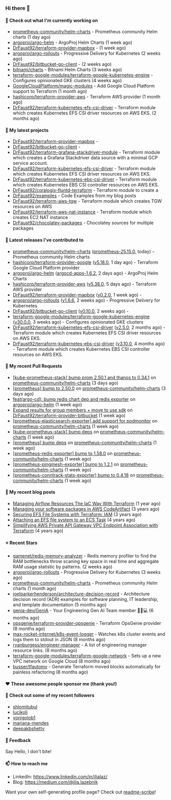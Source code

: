 ### Hi there 👋

#### 👷 Check out what I'm currently working on

- [prometheus-community/helm-charts](https://github.com/prometheus-community/helm-charts) - Prometheus community Helm charts (1 day ago)
- [argoproj/argo-helm](https://github.com/argoproj/argo-helm) - ArgoProj Helm Charts (1 week ago)
- [DrFaust92/terraform-provider-mapbox](https://github.com/DrFaust92/terraform-provider-mapbox) -  (1 week ago)
- [argoproj/argo-rollouts](https://github.com/argoproj/argo-rollouts) - Progressive Delivery for Kubernetes (2 weeks ago)
- [DrFaust92/bitbucket-go-client](https://github.com/DrFaust92/bitbucket-go-client) -  (2 weeks ago)
- [bitnami/charts](https://github.com/bitnami/charts) - Bitnami Helm Charts (3 weeks ago)
- [terraform-google-modules/terraform-google-kubernetes-engine](https://github.com/terraform-google-modules/terraform-google-kubernetes-engine) - Configures opinionated GKE clusters (4 weeks ago)
- [GoogleCloudPlatform/magic-modules](https://github.com/GoogleCloudPlatform/magic-modules) - Add Google Cloud Platform support to Terraform (1 month ago)
- [hashicorp/terraform-provider-aws](https://github.com/hashicorp/terraform-provider-aws) - Terraform AWS provider (1 month ago)
- [DrFaust92/terraform-kubernetes-efs-csi-driver](https://github.com/DrFaust92/terraform-kubernetes-efs-csi-driver) - Terraform module which creates Kubernetes EFS CSI driver resources on AWS EKS. (2 months ago)

#### 🌱 My latest projects

- [DrFaust92/terraform-provider-mapbox](https://github.com/DrFaust92/terraform-provider-mapbox) - 
- [DrFaust92/bitbucket-go-client](https://github.com/DrFaust92/bitbucket-go-client) - 
- [DrFaust92/terraform-grafana-stackdriver-module](https://github.com/DrFaust92/terraform-grafana-stackdriver-module) - Terraform module which creates a Grafana Stackdriver data source with a minimal GCP service account.
- [DrFaust92/terraform-kubernetes-efs-csi-driver](https://github.com/DrFaust92/terraform-kubernetes-efs-csi-driver) - Terraform module which creates Kubernetes EFS CSI driver resources on AWS EKS.
- [DrFaust92/terraform-kubernetes-ebs-csi-driver](https://github.com/DrFaust92/terraform-kubernetes-ebs-csi-driver) - Terraform module which creates Kubernetes EBS CSI controller resources on AWS EKS.
- [DrFaust92/coralogix-fluntd-terraform](https://github.com/DrFaust92/coralogix-fluntd-terraform) - Terraform module to create a 
- [DrFaust92/examples](https://github.com/DrFaust92/examples) - Code Examples from my blog posts
- [DrFaust92/terraform-aws-tgw](https://github.com/DrFaust92/terraform-aws-tgw) - Terraform module which creates TGW resources on AWS
- [DrFaust92/terraform-aws-nat-instance](https://github.com/DrFaust92/terraform-aws-nat-instance) - Terraform module which creates EC2 NAT instance
- [DrFaust92/chocolatey-packages](https://github.com/DrFaust92/chocolatey-packages) - Chocolatey sources for multiple packages

#### 🔭 Latest releases I've contributed to

- [prometheus-community/helm-charts](https://github.com/prometheus-community/helm-charts) ([prometheus-25.15.0](https://github.com/prometheus-community/helm-charts/releases/tag/prometheus-25.15.0), today) - Prometheus community Helm charts
- [hashicorp/terraform-provider-google](https://github.com/hashicorp/terraform-provider-google) ([v5.18.0](https://github.com/hashicorp/terraform-provider-google/releases/tag/v5.18.0), 1 day ago) - Terraform Google Cloud Platform provider
- [argoproj/argo-helm](https://github.com/argoproj/argo-helm) ([argocd-apps-1.6.2](https://github.com/argoproj/argo-helm/releases/tag/argocd-apps-1.6.2), 2 days ago) - ArgoProj Helm Charts
- [hashicorp/terraform-provider-aws](https://github.com/hashicorp/terraform-provider-aws) ([v5.38.0](https://github.com/hashicorp/terraform-provider-aws/releases/tag/v5.38.0), 5 days ago) - Terraform AWS provider
- [DrFaust92/terraform-provider-mapbox](https://github.com/DrFaust92/terraform-provider-mapbox) ([v0.2.0](https://github.com/DrFaust92/terraform-provider-mapbox/releases/tag/v0.2.0), 1 week ago) - 
- [argoproj/argo-rollouts](https://github.com/argoproj/argo-rollouts) ([v1.6.6](https://github.com/argoproj/argo-rollouts/releases/tag/v1.6.6), 2 weeks ago) - Progressive Delivery for Kubernetes
- [DrFaust92/bitbucket-go-client](https://github.com/DrFaust92/bitbucket-go-client) ([v0.10.0](https://github.com/DrFaust92/bitbucket-go-client/releases/tag/v0.10.0), 2 weeks ago) - 
- [terraform-google-modules/terraform-google-kubernetes-engine](https://github.com/terraform-google-modules/terraform-google-kubernetes-engine) ([v30.0.0](https://github.com/terraform-google-modules/terraform-google-kubernetes-engine/releases/tag/v30.0.0), 3 weeks ago) - Configures opinionated GKE clusters
- [DrFaust92/terraform-kubernetes-efs-csi-driver](https://github.com/DrFaust92/terraform-kubernetes-efs-csi-driver) ([v2.5.0](https://github.com/DrFaust92/terraform-kubernetes-efs-csi-driver/releases/tag/v2.5.0), 2 months ago) - Terraform module which creates Kubernetes EFS CSI driver resources on AWS EKS.
- [DrFaust92/terraform-kubernetes-ebs-csi-driver](https://github.com/DrFaust92/terraform-kubernetes-ebs-csi-driver) ([v3.10.0](https://github.com/DrFaust92/terraform-kubernetes-ebs-csi-driver/releases/tag/v3.10.0), 4 months ago) - Terraform module which creates Kubernetes EBS CSI controller resources on AWS EKS.

#### 🔨 My recent Pull Requests

- [[kube-prometheus-stack] bump prom 2.50.1 and thanos to 0.34.1](https://github.com/prometheus-community/helm-charts/pull/4290) on [prometheus-community/helm-charts](https://github.com/prometheus-community/helm-charts) (3 days ago)
- [[prometheus] bump to 2.50.0](https://github.com/prometheus-community/helm-charts/pull/4289) on [prometheus-community/helm-charts](https://github.com/prometheus-community/helm-charts) (3 days ago)
- [feat(argo-cd): bump redis chart dep and redis exporter](https://github.com/argoproj/argo-helm/pull/2524) on [argoproj/argo-helm](https://github.com/argoproj/argo-helm) (1 week ago)
- [Expand results for group members &#43; move to use sdk](https://github.com/DrFaust92/terraform-provider-bitbucket/pull/198) on [DrFaust92/terraform-provider-bitbucket](https://github.com/DrFaust92/terraform-provider-bitbucket) (1 week ago)
- [[prometheus-elasticsearch-exporter] add support for podmonitor](https://github.com/prometheus-community/helm-charts/pull/4264) on [prometheus-community/helm-charts](https://github.com/prometheus-community/helm-charts) (1 week ago)
- [[kube-prometheus-stack] bump deps](https://github.com/prometheus-community/helm-charts/pull/4263) on [prometheus-community/helm-charts](https://github.com/prometheus-community/helm-charts) (1 week ago)
- [[prometheus] bump deps](https://github.com/prometheus-community/helm-charts/pull/4262) on [prometheus-community/helm-charts](https://github.com/prometheus-community/helm-charts) (1 week ago)
- [[prometheus-redis-exporter] bump to 1.58.0](https://github.com/prometheus-community/helm-charts/pull/4261) on [prometheus-community/helm-charts](https://github.com/prometheus-community/helm-charts) (1 week ago)
- [[prometheus-pingmesh-exporter] bump to 1.2.1](https://github.com/prometheus-community/helm-charts/pull/4260) on [prometheus-community/helm-charts](https://github.com/prometheus-community/helm-charts) (1 week ago)
- [[prometheus-conntrack-stats-exporter] bump to 0.4.18](https://github.com/prometheus-community/helm-charts/pull/4259) on [prometheus-community/helm-charts](https://github.com/prometheus-community/helm-charts) (1 week ago)

#### 📜 My recent blog posts

- [Managing Airflow Resources The IaC Way With Terraform](https://engineering.placer.ai/managing-airflow-resources-the-iac-way-with-terraform-ea5b8db573ad?source=rss-cac402f06fa8------2) (1 year ago)
- [Managing your software packages in AWS CodeArtifact](https://medium.com/@ilia.lazebnik/managing-your-software-packages-in-aws-codeartifact-12d00053e243?source=rss-cac402f06fa8------2) (3 years ago)
- [Securing EFS File Systems with Terraform: IAM](https://medium.com/@ilia.lazebnik/securing-efs-file-systems-with-terraform-iam-d2a066c198ab?source=rss-cac402f06fa8------2) (3 years ago)
- [Attaching an EFS file system to an ECS Task](https://medium.com/@ilia.lazebnik/attaching-an-efs-file-system-to-an-ecs-task-7bd15b76a6ef?source=rss-cac402f06fa8------2) (4 years ago)
- [Simplifying AWS Private API Gateway VPC Endpoint Association with Terraform](https://medium.com/@ilia.lazebnik/simplifying-aws-private-api-gateway-vpc-endpoint-association-with-terraform-b379a247afbf?source=rss-cac402f06fa8------2) (4 years ago)

#### ⭐ Recent Stars

- [gamenet/redis-memory-analyzer](https://github.com/gamenet/redis-memory-analyzer) - Redis memory profiler to find the RAM bottlenecks throw scaning key space in real time and aggregate RAM usage statistic by patterns. (2 weeks ago)
- [argoproj/argo-rollouts](https://github.com/argoproj/argo-rollouts) - Progressive Delivery for Kubernetes (3 weeks ago)
- [prometheus-community/helm-charts](https://github.com/prometheus-community/helm-charts) - Prometheus community Helm charts (1 month ago)
- [joelparkerhenderson/architecture-decision-record](https://github.com/joelparkerhenderson/architecture-decision-record) - Architecture decision record (ADR) examples for software planning, IT leadership, and template documentation (5 months ago)
- [genia-dev/GeniA](https://github.com/genia-dev/GeniA) - Your Engineering Gen AI Team member 🧬🤖💻 (6 months ago)
- [opsgenie/terraform-provider-opsgenie](https://github.com/opsgenie/terraform-provider-opsgenie) - Terraform OpsGenie provider (8 months ago)
- [max-rocket-internet/k8s-event-logger](https://github.com/max-rocket-internet/k8s-event-logger) - Watches k8s cluster events and logs them to stdout in JSON (8 months ago)
- [ryanburgess/engineer-manager](https://github.com/ryanburgess/engineer-manager) - A list of engineering manager resource links. (8 months ago)
- [terraform-google-modules/terraform-google-network](https://github.com/terraform-google-modules/terraform-google-network) - Sets up a new VPC network on Google Cloud (8 months ago)
- [busser/tfautomv](https://github.com/busser/tfautomv) - Generate Terraform moved blocks automatically for painless refactoring (8 months ago)

#### ❤️ These awesome people sponsor me (thank you!)


#### 👯 Check out some of my recent followers

- [shlomitubul](https://github.com/shlomitubul)
- [lucikoli](https://github.com/lucikoli)
- [yonigolob1](https://github.com/yonigolob1)
- [mariana-mendes](https://github.com/mariana-mendes)
- [deepakbshetty](https://github.com/deepakbshetty)

#### 💬 Feedback

Say Hello, I don't bite!

#### 📫 How to reach me

- LinkedIn: https://www.linkedin.com/in/ilialaz/
- Blog: https://medium.com/@ilia.lazebnik

Want your own self-generating profile page? Check out [readme-scribe](https://github.com/muesli/readme-scribe)!

